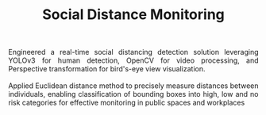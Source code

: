 <h1 align="center">Social Distance Monitoring</h1>
<br>

<p style="text-align: justify;">
Engineered a real-time social distancing detection solution leveraging YOLOv3 for human detection, OpenCV for video processing, and Perspective transformation for bird's-eye view visualization. 
<br><br>
Applied Euclidean distance method to precisely measure distances between individuals, enabling classification of bounding boxes into high, low and no risk categories for effective monitoring in public spaces and workplaces
